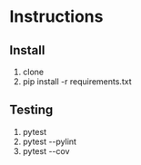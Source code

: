 # Instructions

## Install

1. clone
2. pip install -r requirements.txt

## Testing

1. pytest
2. pytest --pylint
3. pytest --cov


